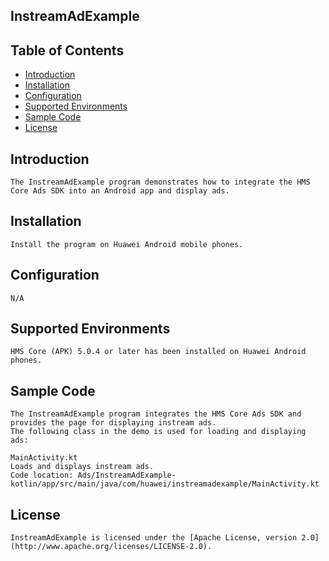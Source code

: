 ## InstreamAdExample


## Table of Contents

 * [Introduction](#introduction)
 * [Installation](#installation)
 * [Configuration ](#configuration)
 * [Supported Environments](#supported-environments)
 * [Sample Code](#sample-code)
 * [License](#license)
 
 
## Introduction
    The InstreamAdExample program demonstrates how to integrate the HMS Core Ads SDK into an Android app and display ads.

## Installation
    Install the program on Huawei Android mobile phones.

## Configuration
    N/A

## Supported Environments
    HMS Core (APK) 5.0.4 or later has been installed on Huawei Android phones.

## Sample Code
    The InstreamAdExample program integrates the HMS Core Ads SDK and provides the page for displaying instream ads.
    The following class in the demo is used for loading and displaying ads:

    MainActivity.kt
    Loads and displays instream ads.
    Code location: Ads/InstreamAdExample-kotlin/app/src/main/java/com/huawei/instreamadexample/MainActivity.kt

##  License
    InstreamAdExample is licensed under the [Apache License, version 2.0](http://www.apache.org/licenses/LICENSE-2.0).
